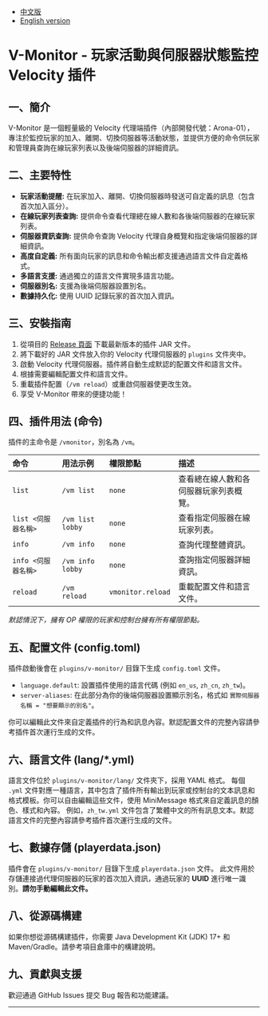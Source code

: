 - [中文版](./README.md)
- [English version](./README_EN.md)

# V-Monitor - 玩家活動與伺服器狀態監控 Velocity 插件

## 一、簡介
V-Monitor 是一個輕量級的 Velocity 代理端插件（內部開發代號：Arona-01），專注於監控玩家的加入、離開、切換伺服器等活動狀態，並提供方便的命令供玩家和管理員查詢在線玩家列表以及後端伺服器的詳細資訊。

## 二、主要特性
* **玩家活動提醒:** 在玩家加入、離開、切換伺服器時發送可自定義的訊息（包含首次加入區分）。
* **在線玩家列表查詢:** 提供命令查看代理總在線人數和各後端伺服器的在線玩家列表。
* **伺服器資訊查詢:** 提供命令查詢 Velocity 代理自身概覽和指定後端伺服器的詳細資訊。
* **高度自定義:** 所有面向玩家的訊息和命令輸出都支援通過語言文件自定義格式。
* **多語言支援:** 通過獨立的語言文件實現多語言功能。
* **伺服器別名:** 支援為後端伺服器設置別名。
* **數據持久化:** 使用 UUID 記錄玩家的首次加入資訊。

## 三、安裝指南
1.  從項目的 [Release 頁面](https://github.com/MC-Nirvana/V-Monitor/releases/latest) 下載最新版本的插件 JAR 文件。
2.  將下載好的 JAR 文件放入你的 Velocity 代理伺服器的 `plugins` 文件夾中。
3.  啟動 Velocity 代理伺服器。插件將自動生成默認的配置文件和語言文件。
4.  根據需要編輯配置文件和語言文件。
5.  重載插件配置（`/vm reload`）或重啟伺服器使更改生效。
6.  享受 V-Monitor 帶來的便捷功能！

## 四、插件用法 (命令)
插件的主命令是 `/vmonitor`，別名為 `/vm`。

| 命令                    | 用法示例                 | 權限節點          | 描述                                       |
| :---------------------- | :----------------------- |:------------------| :----------------------------------------- |
| `list`                  | `/vm list`               | `none`            | 查看總在線人數和各伺服器玩家列表概覽。     |
| `list <伺服器名稱>`     | `/vm list lobby`         | `none`            | 查看指定伺服器在線玩家列表。               |
| `info`                  | `/vm info`               | `none`            | 查詢代理整體資訊。                         |
| `info <伺服器名稱>`     | `/vm info lobby`         | `none`            | 查詢指定伺服器詳細資訊。                   |
| `reload`                | `/vm reload`             | `vmonitor.reload` | 重載配置文件和語言文件。                   |

*默認情況下，擁有 OP 權限的玩家和控制台擁有所有權限節點。*

## 五、配置文件 (config.toml)
插件啟動後會在 `plugins/v-monitor/` 目錄下生成 `config.toml` 文件。

* `language.default`: 設置插件使用的語言代碼 (例如 `en_us`, `zh_cn`, `zh_tw`)。
* `server-aliases`: 在此部分為你的後端伺服器設置顯示別名，格式如 `實際伺服器名稱 = "想要顯示的別名"`。

你可以編輯此文件來自定義插件的行為和訊息內容。默認配置文件的完整內容請參考插件首次運行生成的文件。

## 六、語言文件 (lang/*.yml)
語言文件位於 `plugins/v-monitor/lang/` 文件夾下，採用 YAML 格式。
每個 `.yml` 文件對應一種語言，其中包含了插件所有輸出到玩家或控制台的文本訊息和格式模板。你可以自由編輯這些文件，使用 MiniMessage 格式來自定義訊息的顏色、樣式和內容。
例如，`zh_tw.yml` 文件包含了繁體中文的所有訊息文本。默認語言文件的完整內容請參考插件首次運行生成的文件。

## 七、數據存儲 (playerdata.json)
插件會在 `plugins/v-monitor/` 目錄下生成 `playerdata.json` 文件。
此文件用於存儲連接過代理伺服器的玩家的首次加入資訊，通過玩家的 **UUID** 進行唯一識別。**請勿手動編輯此文件。**

## 八、從源碼構建
如果你想從源碼構建插件，你需要 Java Development Kit (JDK) 17+ 和 Maven/Gradle。請參考項目倉庫中的構建說明。

## 九、貢獻與支援
歡迎通過 GitHub Issues 提交 Bug 報告和功能建議。

---